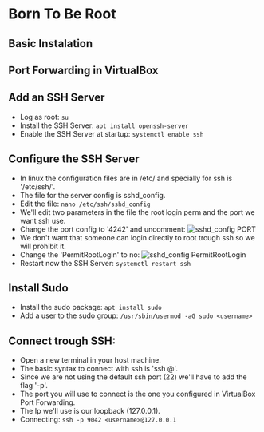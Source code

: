 # Born To Be Root

## Basic Instalation

## Port Forwarding in VirtualBox

## Add an SSH Server
- Log as root: 
	```su```
- Install the SSH Server: 
	```apt install openssh-server```
- Enable the SSH Server at startup: 
	```systemctl enable ssh```

## Configure the SSH Server
- In linux the configuration files are in /etc/ and specially for ssh is '/etc/ssh/'.
- The file for the server config is sshd_config.
- Edit the file:
	```nano /etc/ssh/sshd_config```
- We'll edit two parameters in the file the root login perm and the port we want ssh use.
- Change the port config to '4242' and uncomment:
	![sshd_config PORT](https://github.com/GrolschSec/BornToBeRoot/blob/main/Screenshot/15.png)
- We don't want that someone can login directly to root trough ssh so we will prohibit it.
- Change the 'PermitRootLogin' to no:
	![sshd_config PermitRootLogin](https://github.com/GrolschSec/BornToBeRoot/blob/main/Screenshot/16.png)
- Restart now the SSH Server:
	```systemctl restart ssh```
## Install Sudo
- Install the sudo package:
	```apt install sudo```
- Add a user to the sudo group:
	```/usr/sbin/usermod -aG sudo <username>```
## Connect trough SSH:
- Open a new terminal in your host machine.
- The basic syntax to connect with ssh is 'ssh <username>@<IP>'.
- Since we are not using the default ssh port (22) we'll have to add the flag '-p'.
- The port you will use to connect is the one you configured in VirtualBox Port Forwarding.
- The Ip we'll use is our loopback (127.0.0.1).
- Connecting:
	```ssh -p 9042 <username>@127.0.0.1```

